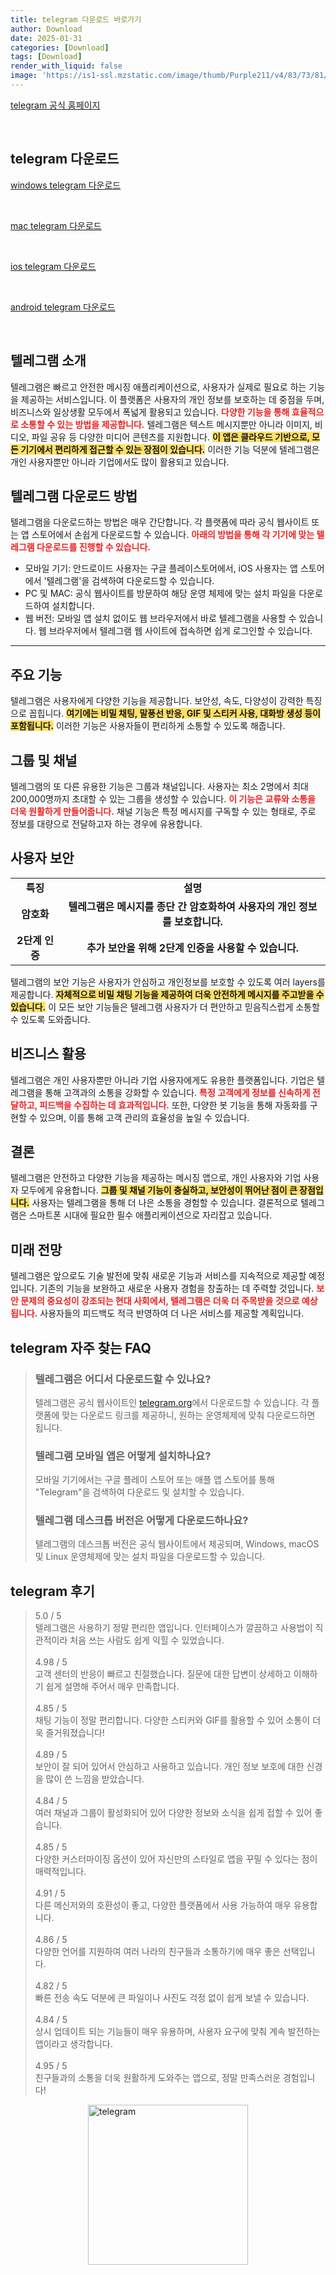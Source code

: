 ```yaml
---
title: telegram 다운로드 바로가기
author: Download
date: 2025-01-31
categories: [Download]
tags: [Download]
render_with_liquid: false
image: 'https://is1-ssl.mzstatic.com/image/thumb/Purple211/v4/83/73/81/837381f5-9a63-055e-324c-ef84fbc7e42b/AppIconLLC-0-0-1x_U007emarketing-0-8-0-0-85-220.png/460x0w.webp'
---
```

<p><a class='click-button' title='telegram' href='https://web.telegram.org/' rel='nofollow'>telegram 공식 홈페이지</a></p><br>
<h2 id='telegram_다운로드'>telegram 다운로드</h2>
<p><a class="click-button windows" title="telegram 다운로드" href="https://telegram.org/dl/desktop/win" rel="nofollow">windows telegram 다운로드</a></p><br>
<p><a class="click-button mac" title="telegram 다운로드" href="https://telegram.org/dl/desktop/mac" rel="nofollow">mac telegram 다운로드</a></p><br>
<p><a class="click-button ios" title="telegram 다운로드" href="https://apps.apple.com/us/app/telegram-messenger/id686449807" rel="nofollow">ios telegram 다운로드</a></p><br>
<p><a class="click-button android" title="telegram 다운로드" href="https://play.google.com/store/apps/details?id=org.telegram.messenger&hl=ko" rel="nofollow">android telegram 다운로드</a></p><br>


<h2 id='텔레그램 소개'>텔레그램 소개</h2>

<p>텔레그램은 빠르고 안전한 메시징 애플리케이션으로, 사용자가 실제로 필요로 하는 기능을 제공하는 서비스입니다. 이 플랫폼은 사용자의 개인 정보를 보호하는 데 중점을 두며, 비즈니스와 일상생활 모두에서 폭넓게 활용되고 있습니다. <b><span style="color: #ee2323;">다양한 기능을 통해 효율적으로 소통할 수 있는 방법을 제공합니다.</span></b> 텔레그램은 텍스트 메시지뿐만 아니라 이미지, 비디오, 파일 공유 등 다양한 미디어 콘텐츠를 지원합니다. <b><span style="background-color: #ffe066;">이 앱은 클라우드 기반으로, 모든 기기에서 편리하게 접근할 수 있는 장점이 있습니다.</span></b> 이러한 기능 덕분에 텔레그램은 개인 사용자뿐만 아니라 기업에서도 많이 활용되고 있습니다.</p>

<h2 id='텔레그램 다운로드 방법'>텔레그램 다운로드 방법</h2>

<p>텔레그램을 다운로드하는 방법은 매우 간단합니다. 각 플랫폼에 따라 공식 웹사이트 또는 앱 스토어에서 손쉽게 다운로드할 수 있습니다. <b><span style="color: #ee2323;">아래의 방법을 통해 각 기기에 맞는 텔레그램 다운로드를 진행할 수 있습니다.</span></b></p>

<ul>
    <li>모바일 기기: 안드로이드 사용자는 구글 플레이스토어에서, iOS 사용자는 앱 스토어에서 '텔레그램'을 검색하여 다운로드할 수 있습니다.</li>
    <li>PC 및 MAC: 공식 웹사이트를 방문하여 해당 운영 체제에 맞는 설치 파일을 다운로드하여 설치합니다.</li>
    <li>웹 버전: 모바일 앱 설치 없이도 웹 브라우저에서 바로 텔레그램을 사용할 수 있습니다. 웹 브라우저에서 텔레그램 웹 사이트에 접속하면 쉽게 로그인할 수 있습니다.</li>
</ul>

<hr />

<h2 id='주요 기능'>주요 기능</h2>

<p>텔레그램은 사용자에게 다양한 기능을 제공합니다. 보안성, 속도, 다양성이 강력한 특징으로 꼽힙니다. <b><span style="background-color: #ffe066;">여기에는 비밀 채팅, 말풍선 반응, GIF 및 스티커 사용, 대화방 생성 등이 포함됩니다.</span></b> 이러한 기능은 사용자들이 편리하게 소통할 수 있도록 해줍니다.</p>

<h2 id='그룹 및 채널'>그룹 및 채널</h2>

<p>텔레그램의 또 다른 유용한 기능은 그룹과 채널입니다. 사용자는 최소 2명에서 최대 200,000명까지 초대할 수 있는 그룹을 생성할 수 있습니다. <b><span style="color: #ee2323;">이 기능은 교류와 소통을 더욱 원활하게 만들어줍니다.</span></b> 채널 기능은 특정 메시지를 구독할 수 있는 형태로, 주로 정보를 대량으로 전달하고자 하는 경우에 유용합니다.</p>

<h2 id='사용자 보안'>사용자 보안</h2>

<table>
    <tr>
        <td style="text-align: center; height: 17px;"><b>특징</b></td>
        <td style="text-align: center; height: 17px;"><b>설명</b></td>
    </tr>
    <tr>
        <td style="text-align: center; height: 17px;"><b>암호화</b></td>
        <td style="text-align: center; height: 17px;"><b>텔레그램은 메시지를 종단 간 암호화하여 사용자의 개인 정보를 보호합니다.</b></td>
    </tr>
    <tr>
        <td style="text-align: center; height: 17px;"><b>2단계 인증</b></td>
        <td style="text-align: center; height: 17px;"><b>추가 보안을 위해 2단계 인증을 사용할 수 있습니다.</b></td>
    </tr>
</table>

<p>텔레그램의 보안 기능은 사용자가 안심하고 개인정보를 보호할 수 있도록 여러 layers를 제공합니다. <b><span style="background-color: #ffe066;">자체적으로 비밀 채팅 기능을 제공하여 더욱 안전하게 메시지를 주고받을 수 있습니다.</span></b> 이 모든 보안 기능들은 텔레그램 사용자가 더 편안하고 믿음직스럽게 소통할 수 있도록 도와줍니다.</p>

<h2 id='비즈니스 활용'>비즈니스 활용</h2>

<p>텔레그램은 개인 사용자뿐만 아니라 기업 사용자에게도 유용한 플랫폼입니다. 기업은 텔레그램을 통해 고객과의 소통을 강화할 수 있습니다. <b><span style="color: #ee2323;">특정 고객에게 정보를 신속하게 전달하고, 피드백을 수집하는 데 효과적입니다.</span></b> 또한, 다양한 봇 기능을 통해 자동화를 구현할 수 있으며, 이를 통해 고객 관리의 효율성을 높일 수 있습니다.</p>

<h2 id='결론'>결론</h2>

<p>텔레그램은 안전하고 다양한 기능을 제공하는 메시징 앱으로, 개인 사용자와 기업 사용자 모두에게 유용합니다. <b><span style="background-color: #ffe066;">그룹 및 채널 기능이 충실하고, 보안성이 뛰어난 점이 큰 장점입니다.</span></b> 사용자는 텔레그램을 통해 더 나은 소통을 경험할 수 있습니다. 결론적으로 텔레그램은 스마트폰 시대에 필요한 필수 애플리케이션으로 자리잡고 있습니다.</p>

<h2 id='미래 전망'>미래 전망</h2>

<p>텔레그램은 앞으로도 기술 발전에 맞춰 새로운 기능과 서비스를 지속적으로 제공할 예정입니다. 기존의 기능을 보완하고 새로운 사용자 경험을 창출하는 데 주력할 것입니다. <b><span style="color: #ee2323;">보안 문제의 중요성이 강조되는 현대 사회에서, 텔레그램은 더욱 더 주목받을 것으로 예상됩니다.</span></b> 사용자들의 피드백도 적극 반영하여 더 나은 서비스를 제공할 계획입니다.</p>


<h2 id='telegram_자주_찾는_FAQ'>telegram 자주 찾는 FAQ</h2>
<div itemscope="" itemtype="https://schema.org/FAQPage"> <blockquote> <div itemscope="" itemprop="mainEntity" itemtype="https://schema.org/Question"> <h3 itemprop="name">텔레그램은 어디서 다운로드할 수 있나요?</h3> <div itemscope="" itemprop="acceptedAnswer" itemtype="https://schema.org/Answer"> <span itemprop="text"> <p>텔레그램은 공식 웹사이트인 <a href="https://telegram.org/">telegram.org</a>에서 다운로드할 수 있습니다. 각 플랫폼에 맞는 다운로드 링크를 제공하니, 원하는 운영체제에 맞춰 다운로드하면 됩니다.</p> </span> </div> </div> <div itemscope="" itemprop="mainEntity" itemtype="https://schema.org/Question"> <h3 itemprop="name">텔레그램 모바일 앱은 어떻게 설치하나요?</h3> <div itemscope="" itemprop="acceptedAnswer" itemtype="https://schema.org/Answer"> <span itemprop="text"> <p>모바일 기기에서는 구글 플레이 스토어 또는 애플 앱 스토어를 통해 "Telegram"을 검색하여 다운로드 및 설치할 수 있습니다.</p> </span> </div> </div> <div itemscope="" itemprop="mainEntity" itemtype="https://schema.org/Question"> <h3 itemprop="name">텔레그램 데스크톱 버전은 어떻게 다운로드하나요?</h3> <div itemscope="" itemprop="acceptedAnswer" itemtype="https://schema.org/Answer"> <span itemprop="text"> <p>텔레그램의 데스크톱 버전은 공식 웹사이트에서 제공되며, Windows, macOS 및 Linux 운영체제에 맞는 설치 파일을 다운로드할 수 있습니다.</p> </span> </div> </div> </blockquote> </div>
<h2 id='telegram_후기'>telegram 후기</h2>
<div itemscope itemtype="https://schema.org/Product">
  <blockquote>
  <div itemprop="review" itemscope itemtype="https://schema.org/Review">
      <div itemprop="reviewRating" itemscope itemtype="https://schema.org/Rating"> <span itemprop="ratingValue">5.0</span> / <span itemprop="bestRating">5</span> </div>
      <span itemprop="reviewBody">텔레그램은 사용하기 정말 편리한 앱입니다. 인터페이스가 깔끔하고 사용법이 직관적이라 처음 쓰는 사람도 쉽게 익힐 수 있었습니다.</span>
  </div>
  <br>
  <div itemprop="review" itemscope itemtype="https://schema.org/Review">
      <div itemprop="reviewRating" itemscope itemtype="https://schema.org/Rating"> <span itemprop="ratingValue">4.98</span> / <span itemprop="bestRating">5</span> </div>
      <span itemprop="reviewBody">고객 센터의 반응이 빠르고 친절했습니다. 질문에 대한 답변이 상세하고 이해하기 쉽게 설명해 주어서 매우 만족합니다.</span>
  </div>
  <br>
  <div itemprop="review" itemscope itemtype="https://schema.org/Review">
      <div itemprop="reviewRating" itemscope itemtype="https://schema.org/Rating"> <span itemprop="ratingValue">4.85</span> / <span itemprop="bestRating">5</span> </div>
      <span itemprop="reviewBody">채팅 기능이 정말 편리합니다. 다양한 스티커와 GIF를 활용할 수 있어 소통이 더욱 즐거워졌습니다!</span>
  </div>
  <br>
  <div itemprop="review" itemscope itemtype="https://schema.org/Review">
      <div itemprop="reviewRating" itemscope itemtype="schema.org/Rating"> <span itemprop="ratingValue">4.89</span> / <span itemprop="bestRating">5</span> </div>
      <span itemprop="reviewBody">보안이 잘 되어 있어서 안심하고 사용하고 있습니다. 개인 정보 보호에 대한 신경을 많이 쓴 느낌을 받았습니다.</span>
  </div>
  <br>
  <div itemprop="review" itemscope itemtype="schema.org/Review">
      <div itemprop="reviewRating" itemscope itemtype="schema.org/Rating"> <span itemprop="ratingValue">4.84</span> / <span itemprop="bestRating">5</span> </div>
      <span itemprop="reviewBody">여러 채널과 그룹이 활성화되어 있어 다양한 정보와 소식을 쉽게 접할 수 있어 좋습니다.</span>
  </div>
  <br>
  <div itemprop="review" itemscope itemtype="schema.org/Review">
      <div itemprop="reviewRating" itemscope itemtype="schema.org/Rating"> <span itemprop="ratingValue">4.85</span> / <span itemprop="bestRating">5</span> </div>
      <span itemprop="reviewBody">다양한 커스터마이징 옵션이 있어 자신만의 스타일로 앱을 꾸밀 수 있다는 점이 매력적입니다.</span>
  </div>
  <br>
  <div itemprop="review" itemscope itemtype="schema.org/Review">
      <div itemprop="reviewRating" itemscope itemtype="schema.org/Rating"> <span itemprop="ratingValue">4.91</span> / <span itemprop="bestRating">5</span> </div>
      <span itemprop="reviewBody">다른 메신저와의 호환성이 좋고, 다양한 플랫폼에서 사용 가능하여 매우 유용합니다.</span>
  </div>
  <br>
  <div itemprop="review" itemscope itemtype="schema.org/Review">
      <div itemprop="reviewRating" itemscope itemtype="schema.org/Rating"> <span itemprop="ratingValue">4.86</span> / <span itemprop="bestRating">5</span> </div>
      <span itemprop="reviewBody">다양한 언어를 지원하여 여러 나라의 친구들과 소통하기에 매우 좋은 선택입니다.</span>
  </div>
  <br>
  <div itemprop="review" itemscope itemtype="schema.org/Review">
      <div itemprop="reviewRating" itemscope itemtype="schema.org/Rating"> <span itemprop="ratingValue">4.82</span> / <span itemprop="bestRating">5</span> </div>
      <span itemprop="reviewBody">빠른 전송 속도 덕분에 큰 파일이나 사진도 걱정 없이 쉽게 보낼 수 있습니다.</span>
  </div>
  <br>
  <div itemprop="review" itemscope itemtype="schema.org/Review">
      <div itemprop="reviewRating" itemscope itemtype="schema.org/Rating"> <span itemprop="ratingValue">4.84</span> / <span itemprop="bestRating">5</span> </div>
      <span itemprop="reviewBody">상시 업데이트 되는 기능들이 매우 유용하며, 사용자 요구에 맞춰 계속 발전하는 앱이라고 생각합니다.</span>
  </div>
  <br>
  <div itemprop="review" itemscope itemtype="schema.org/Review">
      <div itemprop="reviewRating" itemscope itemtype="schema.org/Rating"> <span itemprop="ratingValue">4.95</span> / <span itemprop="bestRating">5</span> </div>
      <span itemprop="reviewBody">친구들과의 소통을 더욱 원활하게 도와주는 앱으로, 정말 만족스러운 경험입니다!</span>
  </div>
  </blockquote>
</div>
<figure class="image" style="display: flex; justify-content: center; align-items: center; margin: 0;"><img src="https://is1-ssl.mzstatic.com/image/thumb/Purple211/v4/83/73/81/837381f5-9a63-055e-324c-ef84fbc7e42b/AppIconLLC-0-0-1x_U007emarketing-0-8-0-0-85-220.png/460x0w.webp" alt="telegram" width="256" height="256" style="max-width: 100%; height: auto;"></figure>